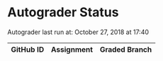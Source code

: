 # Autograder Status
Autograder last run at: October 27, 2018 at 17:40

| GitHub ID | Assignment | Graded Branch |
|-----------|------------|---------------|
